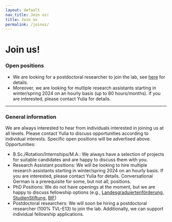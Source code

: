 ```yaml
---
layout: default
nav_title: Join us!
title: Join us
permalink: /joinus/
---
```


# Join us!


### Open positions
- We are looking for a postdoctoral researcher to join the lab, see [here](../uploaded_files/2023-09-28-postdoc.html) for details.
- Moreover, we are looking for multiple research assistants starting in winter/spring 2024 on an hourly basis (up to 80 hours/months). If you are interested, please contact Yulia for details.

<hr>

### General information
We are always interested to hear from individuals interested in joining us at all levels. Please contact Yulia to discuss opportunities according to individual interests. Specific open positions will be advertised above. 
Opportunities:

-	B.Sc./Rotation/Internships/M.A.: We always have a selection of projects for suitable candidates and are happy to discuss them with you.
-	Research Assistant positions: We will be looking to hire multiple research assistants starting in winter/spring 2024 on an hourly basis. If you are interested, please contact Yulia for details. Conversational German is a prerequisite for some, but not all, positions. 
-	PhD Positions: We do not have openings at the moment, but we are happy to discuss fellowship options (e.g., [Landesgraduiertenförderung](https://uni-tuebingen.de/forschung/service/forschungsfoerderung/foerderprogramme-baden-wuerttemberg/landesgraduiertenfoerderung/), [StudienStiftung](https://www.studienstiftung.de), [BIF](https://www.bifonds.de/de/news-netzwerk/neuigkeiten-vom-bif.html)) 
-	Postdoctoral researchers: We will soon be hiring a postdoctoral researcher (100% TVL-E13) to join the lab. Additionally, we can support individual fellowship applications. 
